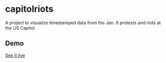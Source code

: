 # capitolriots
A project to visualize timestamped data from the Jan. 6 protests and riots at the US Capitol

## Demo
[See it live](http://capitolriots-frontend.s3-website-us-east-1.amazonaws.com)